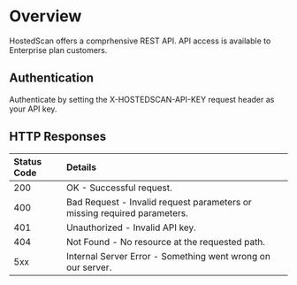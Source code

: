 # Overview

HostedScan offers a comprhensive REST API. API access is available to Enterprise plan customers.

## Authentication

Authenticate by setting the X-HOSTEDSCAN-API-KEY request header as your API key.

## HTTP Responses

| Status Code | Details |
| :--- | :--- |
| 200 | OK - Successful request. |
| 400 | Bad Request - Invalid request parameters or missing required parameters. |
| 401 | Unauthorized - Invalid API key. |
| 404 | Not Found - No resource at the requested path. |
| 5xx | Internal Server Error - Something went wrong on our server. |



